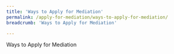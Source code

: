 ```yaml
---
title: 'Ways to Apply for Mediation'
permalink: /apply-for-mediation/ways-to-apply-for-mediation/
breadcrumb: 'Ways to Apply for Mediation'

---
```



Ways to Apply for Mediation
